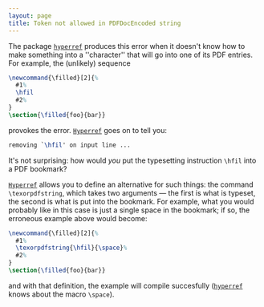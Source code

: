 ```yaml
---
layout: page
title: Token not allowed in PDFDocEncoded string
---
```


The package [`hyperref`](http://ctan.org/pkg/hyperref) produces this error when it doesn't
know how to make something into a ''character'' that will go into one
of its PDF entries.  For example, the (unlikely) sequence
```latex
\newcommand{\filled}[2]{%
  #1%
  \hfil
  #2%
}
\section{\filled{foo}{bar}}
```
provokes the error.  [`Hyperref`](http://ctan.org/pkg/Hyperref) goes on to tell you:
```latex
removing `\hfil' on input line ...
```
It's not surprising: how would _you_ put the
typesetting instruction `\hfil` into a PDF bookmark?

[`Hyperref`](http://ctan.org/pkg/Hyperref) allows you to define an alternative for such
things: the command `\texorpdfstring`, which takes two
arguments&nbsp;&mdash; the first is what is typeset, the second is what is put
into the bookmark.  For example, what you would probably like in this
case is just a single space in the bookmark; if so, the erroneous
example above would become:
```latex
\newcommand{\filled}[2]{%
  #1%
  \texorpdfstring{\hfil}{\space}%
  #2%
}
\section{\filled{foo}{bar}}
```
and with that definition, the example will compile succesfully
([`hyperref`](http://ctan.org/pkg/hyperref) knows about the macro `\space`).

